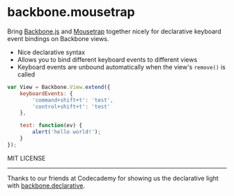 backbone.mousetrap
==================

Bring [Backbone.js](http://backbonejs.org/) and [Mousetrap](https://github.com/ccampbell/mousetrap) together nicely for declarative keyboard event bindings on Backbone views.

* Nice declarative syntax
* Allows you to bind different keyboard events to different views
* Keyboard events are unbound automatically when the view's `remove()` is called


```js
var View = Backbone.View.extend({
    keyboardEvents: {
        'command+shift+t': 'test',
        'control+shift+t': 'test'
    },

    test: function(ev) {
        alert('hello world!');
    }
});
```

MIT LICENSE

---

Thanks to our friends at Codecademy for showing us the declarative light with [backbone.declarative](https://github.com/Codecademy/backbone.declarative).
